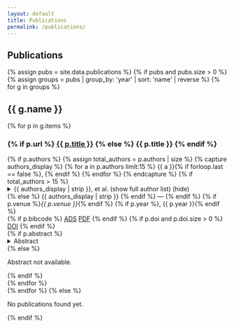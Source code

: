 ```yaml
---
layout: default
title: Publications
permalink: /publications/
---
```


<main id="main" class="wrap">
  <section id="publications">
    <h1>Publications</h1>
    {% assign pubs = site.data.publications %}
    {% if pubs and pubs.size > 0 %}
      {% assign groups = pubs | group_by: 'year' | sort: 'name' | reverse %}
      {% for g in groups %}
        <h2 class="year">{{ g.name }}</h2>
        <div class="card">
          <div class="list">
            {% for p in g.items %}
            <div class="pub">
              <h3>
                {% if p.url %}
                  <a href="{{ p.url }}" target="_blank" rel="noopener">{{ p.title }}</a>
                {% else %}
                  {{ p.title }}
                {% endif %}
              </h3>
              <div class="meta">
                {% if p.authors %}
                  {% assign total_authors = p.authors | size %}
                  {% capture authors_display %}
                    {% for a in p.authors limit:15 %}
                      {{ a }}{% if forloop.last == false %}, {% endif %}
                    {% endfor %}
                  {% endcapture %}
                  {% if total_authors > 15 %}
                    <details class="authors">
                      <summary>
                        {{ authors_display | strip }}, et al.
                        <span class="toggle-show">(show full author list)</span>
                        <span class="toggle-hide">(hide)</span>
                      </summary>
                      <div class="authors-full">{{ p.authors | join: ', ' }}</div>
                    </details>
                  {% else %}
                    {{ authors_display | strip }}
                  {% endif %}
                  —
                {% endif %}
                {% if p.venue %}<em>{{ p.venue }}</em>{% endif %}
                {% if p.year %}, {{ p.year }}{% endif %}
              </div>
              <div class="badges">
                {% if p.bibcode %}
                  <a class="badge" href="{{ p.url }}" target="_blank" rel="noopener">ADS</a>
                  <a class="badge" href="https://ui.adsabs.harvard.edu/link_gateway/{{ p.bibcode }}/PUB_PDF" target="_blank" rel="noopener">PDF</a>
                {% endif %}
                {% if p.doi and p.doi.size > 0 %}
                  <a class="badge" href="https://doi.org/{{ p.doi | first }}" target="_blank" rel="noopener">DOI</a>
                {% endif %}
              </div>
              {% if p.abstract %}
              <details class="abstract">
                <summary>Abstract</summary>
                <p>{{ p.abstract }}</p>
              </details>
              {% else %}
              <p class="muted">Abstract not available.</p>
              {% endif %}
            </div>
            {% endfor %}
          </div>
        </div>
      {% endfor %}
    {% else %}
      <p>No publications found yet.</p>
    {% endif %}
  </section>
</main>
